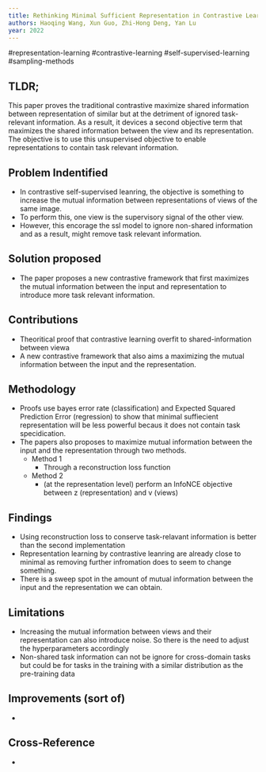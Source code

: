 ```yaml
---
title: Rethinking Minimal Sufficient Representation in Contrastive Learning
authors: Haoqing Wang, Xun Guo, Zhi-Hong Deng, Yan Lu
year: 2022
---
```

#representation-learning #contrastive-learning #self-supervised-learning #sampling-methods 

## TLDR;

This paper proves the traditional contrastive maximize shared information between representation of similar but at the detriment of ignored task-relevant information. As a result, it devices a second objective term that maximizes the shared information between the view and its representation. The objective is to use this unsupervised objective to enable representations to contain task relevant information.

## Problem Indentified
- In contrastive self-supervised leanring, the objective is something to increase the mutual information between representations of views of the same image.
- To perform this, one view is the supervisory signal of the other view.
- However, this encorage the ssl model to ignore non-shared information and as a result, might remove task relevant information.

## Solution proposed 
- The paper proposes a new contrastive framework that first maximizes the mutual information between the input and representation to introduce more task relevant information.

## Contributions
- Theoritical proof that contrastive learning overfit to shared-information between viewa
- A new contrastive framework that also aims a maximizing the mutual information between the input and the representation.

## Methodology
- Proofs use bayes error rate (classification) and Expected Squared Prediction Error (regression) to show that minimal suffiecient representation will be less powerful becaus it does not contain task specidication.
- The papers also proposes to maximize mutual information between the input and the representation through two methods.
	- Method 1
		- Through a reconstruction loss function
	- Method 2
		- (at the representation level) perform an InfoNCE objective between z (representation) and v (views)

## Findings
- Using reconstruction loss to conserve task-relavant information is better than the second implementation
- Representation learning by contrastive leanring are already close to minimal as removing further infromation does to seem to change something.
- There is a sweep spot in the amount of mutual information between the input and the representation we can obtain.

## Limitations
- Increasing the mutual information between views and their representation can also introduce noise. So there is the need to adjust the hyperparameters accordingly
- Non-shared task information can not be ignore for cross-domain tasks but could be for tasks in the training with a similar distribution as the pre-training data

## Improvements (sort of)
- 

## Cross-Reference
- 
